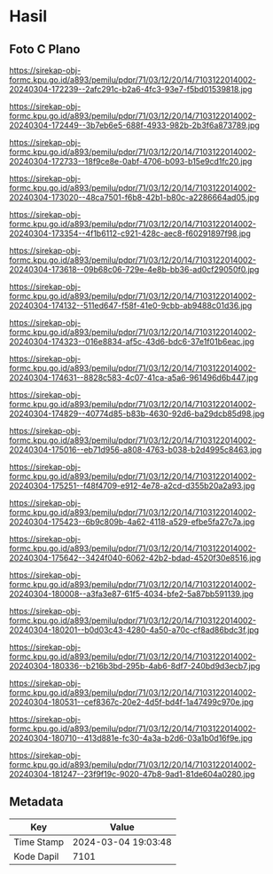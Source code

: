 # Hasil

## Foto C Plano

https://sirekap-obj-formc.kpu.go.id/a893/pemilu/pdpr/71/03/12/20/14/7103122014002-20240304-172239--2afc291c-b2a6-4fc3-93e7-f5bd01539818.jpg

https://sirekap-obj-formc.kpu.go.id/a893/pemilu/pdpr/71/03/12/20/14/7103122014002-20240304-172449--3b7eb6e5-688f-4933-982b-2b3f6a873789.jpg

https://sirekap-obj-formc.kpu.go.id/a893/pemilu/pdpr/71/03/12/20/14/7103122014002-20240304-172733--18f9ce8e-0abf-4706-b093-b15e9cd1fc20.jpg

https://sirekap-obj-formc.kpu.go.id/a893/pemilu/pdpr/71/03/12/20/14/7103122014002-20240304-173020--48ca7501-f6b8-42b1-b80c-a2286664ad05.jpg

https://sirekap-obj-formc.kpu.go.id/a893/pemilu/pdpr/71/03/12/20/14/7103122014002-20240304-173354--4f1b6112-c921-428c-aec8-f60291897f98.jpg

https://sirekap-obj-formc.kpu.go.id/a893/pemilu/pdpr/71/03/12/20/14/7103122014002-20240304-173618--09b68c06-729e-4e8b-bb36-ad0cf29050f0.jpg

https://sirekap-obj-formc.kpu.go.id/a893/pemilu/pdpr/71/03/12/20/14/7103122014002-20240304-174132--511ed647-f58f-41e0-9cbb-ab9488c01d36.jpg

https://sirekap-obj-formc.kpu.go.id/a893/pemilu/pdpr/71/03/12/20/14/7103122014002-20240304-174323--016e8834-af5c-43d6-bdc6-37e1f01b6eac.jpg

https://sirekap-obj-formc.kpu.go.id/a893/pemilu/pdpr/71/03/12/20/14/7103122014002-20240304-174631--8828c583-4c07-41ca-a5a6-961496d6b447.jpg

https://sirekap-obj-formc.kpu.go.id/a893/pemilu/pdpr/71/03/12/20/14/7103122014002-20240304-174829--40774d85-b83b-4630-92d6-ba29dcb85d98.jpg

https://sirekap-obj-formc.kpu.go.id/a893/pemilu/pdpr/71/03/12/20/14/7103122014002-20240304-175016--eb71d956-a808-4763-b038-b2d4995c8463.jpg

https://sirekap-obj-formc.kpu.go.id/a893/pemilu/pdpr/71/03/12/20/14/7103122014002-20240304-175251--f48f4709-e912-4e78-a2cd-d355b20a2a93.jpg

https://sirekap-obj-formc.kpu.go.id/a893/pemilu/pdpr/71/03/12/20/14/7103122014002-20240304-175423--6b9c809b-4a62-4118-a529-efbe5fa27c7a.jpg

https://sirekap-obj-formc.kpu.go.id/a893/pemilu/pdpr/71/03/12/20/14/7103122014002-20240304-175642--3424f040-6062-42b2-bdad-4520f30e8516.jpg

https://sirekap-obj-formc.kpu.go.id/a893/pemilu/pdpr/71/03/12/20/14/7103122014002-20240304-180008--a3fa3e87-61f5-4034-bfe2-5a87bb591139.jpg

https://sirekap-obj-formc.kpu.go.id/a893/pemilu/pdpr/71/03/12/20/14/7103122014002-20240304-180201--b0d03c43-4280-4a50-a70c-cf8ad86bdc3f.jpg

https://sirekap-obj-formc.kpu.go.id/a893/pemilu/pdpr/71/03/12/20/14/7103122014002-20240304-180336--b216b3bd-295b-4ab6-8df7-240bd9d3ecb7.jpg

https://sirekap-obj-formc.kpu.go.id/a893/pemilu/pdpr/71/03/12/20/14/7103122014002-20240304-180531--cef8367c-20e2-4d5f-bd4f-1a47499c970e.jpg

https://sirekap-obj-formc.kpu.go.id/a893/pemilu/pdpr/71/03/12/20/14/7103122014002-20240304-180710--413d881e-fc30-4a3a-b2d6-03a1b0d16f9e.jpg

https://sirekap-obj-formc.kpu.go.id/a893/pemilu/pdpr/71/03/12/20/14/7103122014002-20240304-181247--23f9f19c-9020-47b8-9ad1-81de604a0280.jpg


## Metadata

| Key        | Value               |
| ---------- | ------------------- |
| Time Stamp | 2024-03-04 19:03:48 |
| Kode Dapil | 7101                |



